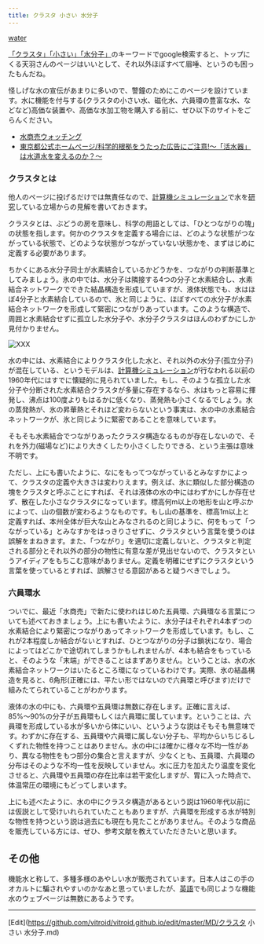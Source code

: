 ```yaml
---
title: クラスタ 小さい 水分子
---
```

[water](/water)



[「クラスタ」「小さい」「水分子」](http://www.google.co.jp/search?hl=ja&c2coff=1&client=firefox-a&rls=org.mozilla%3Aja-JP%3Aofficial&q=%E6%B0%B4%E5%88%86%E5%AD%90+%E3%82%AF%E3%83%A9%E3%82%B9%E3%82%BF+%E5%B0%8F%E3%81%95%E3%81%84&btnG=Google+%E6%A4%9C%E7%B4%A2&lr=lang_ja)のキーワードでgoogle検索すると、トップにくる天羽さんのページはいいとして、それ以外ほぼすべて眉唾、というのも困ったもんだね。



怪しげな水の宣伝があまりに多いので、警鐘のためにこのページを設けています。水に機能を付与する(クラスタの小さい水、磁化水、六員環の豊富な水、などなど)高価な装置や、高価な水加工物を購入する前に、ぜひ以下のサイトをごらんください。

* [水商売ウォッチング](http://atom11.phys.ocha.ac.jp/wwatch/intro.html)
* [東京都公式ホームページ/科学的根拠をうたった広告にご注意!〜「活水器」は水道水を変えるのか？〜](http://www.metro.tokyo.jp/INET/OSHIRASE/2005/02/20f2f100.htm)

### クラスタとは

他人のページに投げるだけでは無責任なので、[計算機シミュレーション](/計算機シミュレーション)で水を[研究](/研究)している立場からの見解を書いておきます。



クラスタとは、ぶどうの房を意味し、科学の用語としては、「ひとつながりの塊」の状態を指します。何かのクラスタを定義する場合には、どのような状態がつながっている状態で、どのような状態がつながっていない状態かを、まずはじめに定義する必要があります。



ちかくにある水分子同士が水素結合しているかどうかを、つながりの判断基準としてみましょう。氷の中では、水分子は隣接する4つの分子と水素結合し、水素結合ネットワークでできた結晶構造を形成していますが、液体状態でも、水はほぼ4分子と水素結合しているので、氷と同じように、ほぼすべての水分子が水素結合ネットワークを形成して緊密につながりあっています。このような構造で、周囲と水素結合せずに孤立した水分子や、水分子クラスタはほんのわずかにしか見付かりません。

![![XXX](October_09-border.png)](October-09-full.jpg)



水の中には、水素結合によりクラスタ化した水と、それ以外の水分子(孤立分子)が混在している、というモデルは、[計算機シミュレーション](/計算機シミュレーション)が行なわれる以前の1960年代にはすでに懐疑的に見られていました。もし、そのような孤立した水分子や分断された水素結合クラスタが多量に存在するなら、水はもっと容易に揮発し、沸点は100度よりもはるかに低くなり、蒸発熱も小さくなるでしょう。水の蒸発熱が、氷の昇華熱とそれほど変わらないという事実は、水の中の水素結合ネットワークが、氷と同じように緊密であることを意味しています。



そもそも水素結合でつながりあったクラスタ構造なるものが存在しないので、それを外力(磁場など)により大きくしたり小さくしたりできる、という主張は意味不明です。



ただし、上にも書いたように、なにをもってつながっているとみなすかによって、クラスタの定義や大きさは変わりえます。例えば、氷に類似した部分構造の塊をクラスタと呼ぶことにすれば、それは液体の水の中にはわずかにしか存在せず、散在した小さなクラスタになっています。標高何m以上の地形を山と呼ぶかによって、山の個数が変わるようなものです。もし山の基準を、標高1m以上と定義すれば、本州全体が巨大な山とみなされるのと同じように、何をもって「つながっている」とみなすかをはっきりさせずに、クラスタという言葉を使うのは誤解をまねきます。また、「つながり」を適切に定義しないと、クラスタと判定される部分とそれ以外の部分の物性に有意な差が見出せないので、クラスタというアイディアをもちこむ意味がありません。定義を明確にせずにクラスタという言葉を使っているとすれば、誤解させる意図があると疑うべきでしょう。


### 六員環水

ついでに、最近「水商売」で新たに使われはじめた五員環、六員環なる言葉についても述べておきましょう。上にも書いたように、水分子はそれぞれ4本ずつの水素結合により緊密につながりあってネットワークを形成しています。もし、これが2本程度しか結合がないとすれば、ひとつながりの分子は鎖状になり、場合によってはどこかで途切れてしまうかもしれませんが、4本も結合をもっていると、そのような「末端」ができることはまずありません。ということは、水の水素結合ネットワークはいたるところ環になっているわけです。実際、氷の結晶構造を見ると、6角形(正確には、平たい形ではないので六員環と呼びます)だけで組みたてられていることがわかります。



液体の水の中にも、六員環や五員環は無数に存在します。正確に言えば、85%〜90%の分子が五員環もしくは六員環に属しています。ということは、六員環を形成している水が多いから体にいい、というような説はそもそも無意味です。わずかに存在する、五員環や六員環に属しない分子も、平均からいちじるしくずれた物性を持つことはありません。水の中には確かに様々な不均一性があり、異なる物性をもつ部分の集合と言えますが、少なくとも、五員環、六員環の分布はそのような不均一性を反映していません。水に圧力を加えたり温度を変化させると、六員環や五員環の存在比率は若干変化しますが、胃に入った時点で、体温常圧の環境にもどってしまいます。



上にも述べたように、水の中にクラスタ構造があるという説は1960年代以前には仮説として受けいれられていたこともありますが、六員環を形成する水が特別な物性を持つという説は過去にも現在も見たことがありません。そのような商品を販売している方には、ぜひ、参考文献を教えていただきたいと思います。


## その他

機能水と称して、多種多様のあやしい水が販売されています。日本人はこの手のオカルトに騙されやすいのかなあと思っていましたが、[英語](/英語)でも同じような機能水のウェブページは無数にあるようです。





----

[Edit](https://github.com/vitroid/vitroid.github.io/edit/master/MD/クラスタ 小さい 水分子.md)

